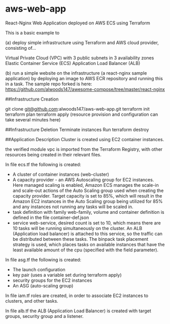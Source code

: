 # aws-web-app
React-Nginx Web Application deployed on AWS ECS using Terraform

This is a basic example to 

(a) deploy simple infrastructure using Terraform and AWS cloud provider, consisting of...

Virtual Private Cloud (VPC) with 3 public subnets in 3 availability zones
Elastic Container Service (ECS)
Application Load Balancer (ALB)

(b) run a simple website on the infrastructure (a react-nginx sample application) by deploying an image to AWS ECR repository and running this in a task. The sample repo forked is here:
https://github.com/alwoods147/awesome-compose/tree/master/react-nginx


##Infrastructure Creation

git clone git@github.com:alwoods147/aws-web-app.git
terraform init
terraform plan
terraform apply
(resource provision and configuration can take several minutes here)

##Infrastructure Deletion
Terminate instances
Run terraform destroy

##Application Description
Cluster is created using EC2 container instances.

the verified module vpc is imported from the Terraform Registry, with other resources being created in their relevant files.

In file ecs.tf the following is created:

- A cluster of container instances (web-cluster)
- A capacity provider - an AWS Autoscaling group for EC2 instances. Here managed scaling is enabled, Amazon ECS manages the scale-in and scale-out actions of the Auto Scaling group used when creating the capacity provider. Target capacity is set to 85%, which will result in the Amazon EC2 instances in the Auto Scaling group being utilized for 85% and any instances not running any tasks will be scaled in.
- task definition with family web-family, volume and container definition is defined in the file container-def.json
- service web-service, desired count is set to 10, which means there are 10 tasks will be running simultaneously on the cluster. An ALB (Application load balancer) is attached to this service, so the traffic can be distributed between these tasks. The binpack task placement strategy is used, which places tasks on available instances that have the least available amount of the cpu (specified with the field parameter).

In file asg.tf the following is created:

- The launch configuration
- key pair (uses a variable set during terraform apply)
- security groups for the EC2 instances
- An ASG (auto-scaling group)

In file iam.tf roles are created, in order to associate EC2 instances to clusters, and other tasks.

In file alb.tf the ALB (Application Load Balancer) is created with target groups, security group and a listener.

